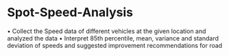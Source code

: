 # Spot-Speed-Analysis
• Collect the Speed data of different vehicles at the given location and analyzed the data • Interpret 85th percentile, mean, variance and standard deviation of speeds and suggested improvement recommendations for road
